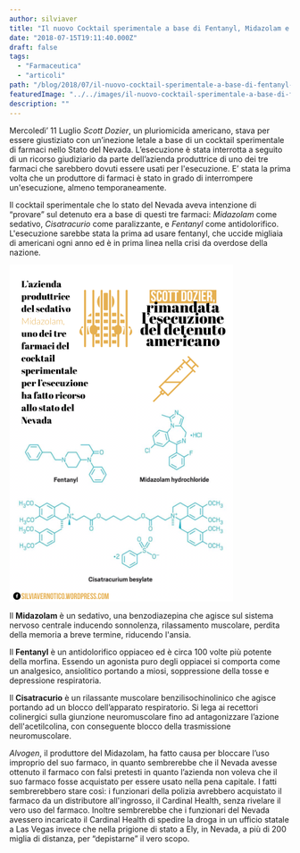 ```yaml
---
author: silviaver
title: "Il nuovo Cocktail sperimentale a base di Fentanyl, Midazolam e Cisatracurio usato nelle esecuzioni capitali"
date: "2018-07-15T19:11:40.000Z"
draft: false
tags:
  - "Farmaceutica"
  - "articoli"
path: "/blog/2018/07/il-nuovo-cocktail-sperimentale-a-base-di-fentanyl-midazolam-e-cisatracurio-usato-nelle-esecuzioni-capitali/"
featuredImage: "../../images/il-nuovo-cocktail-sperimentale-a-base-di-fentanyl-midazolam-e-cisatracurio-usato-nelle-esecuzioni-capitali.md/1fd03caf-b1b3-4147-9f54-00ac5970f048.png"
description: ""
---
```


Mercoledì’ 11 Luglio _Scott Dozier_, un pluriomicida americano, stava per essere giustiziato con un’inezione letale a base di un cocktail sperimentale di farmaci nello Stato del Nevada. L’esecuzione è stata interrotta a seguito di un ricorso giudiziario da parte dell’azienda produttrice di uno dei tre farmaci che sarebbero dovuti essere usati per l'esecuzione. E’ stata la prima volta che un produttore di farmaci è stato in grado di interrompere un'esecuzione, almeno temporaneamente.

Il cocktail sperimentale che lo stato del Nevada aveva intenzione di “provare” sul detenuto era a base di questi tre farmaci: _Midazolam_ come sedativo, _Cisatracurio_ come paralizzante, e _Fentanyl_ come antidolorifico. L'esecuzione sarebbe stata la prima ad usare fentanyl, che uccide migliaia di americani ogni anno ed è in prima linea nella crisi da overdose della nazione.

![1FD03CAF-B1B3-4147-9F54-00AC5970F048.PNG](../../images/il-nuovo-cocktail-sperimentale-a-base-di-fentanyl-midazolam-e-cisatracurio-usato-nelle-esecuzioni-capitali.md/1fd03caf-b1b3-4147-9f54-00ac5970f048.png)

Il **Midazolam** è un sedativo, una benzodiazepina che agisce sul sistema nervoso centrale inducendo sonnolenza, rilassamento muscolare, perdita della memoria a breve termine, riducendo l'ansia.

Il **Fentanyl** è un antidolorifico oppiaceo ed è circa 100 volte più potente della morfina. Essendo un agonista puro degli oppiacei si comporta come un analgesico, ansiolitico portando a miosi, soppressione della tosse e depressione respiratoria.

Il **Cisatracurio** è un rilassante muscolare benzilisochinolinico che agisce portando ad un blocco dell’apparato respiratorio. Si lega ai recettori colinergici sulla giunzione neuromuscolare fino ad antagonizzare l’azione dell'acetilcolina, con conseguente blocco della trasmissione neuromuscolare.

_Alvogen_, il produttore del Midazolam, ha fatto causa per bloccare l’uso improprio del suo farmaco, in quanto sembrerebbe che il Nevada avesse ottenuto il farmaco con falsi pretesti in quanto l’azienda non voleva che il suo farmaco fosse acquistato per essere usato nella pena capitale. I fatti sembrerebbero stare così: i funzionari della polizia avrebbero acquistato il farmaco da un distributore all'ingrosso, il Cardinal Health, senza rivelare il vero uso del farmaco. Inoltre sembrerebbe che i funzionari del Nevada avessero incaricato il Cardinal Health di spedire la droga in un ufficio statale a Las Vegas invece che nella prigione di stato a Ely, in Nevada, a più di 200 miglia di distanza, per “depistarne” il vero scopo.
